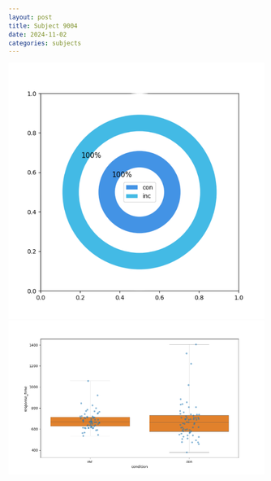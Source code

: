```yaml
---
layout: post
title: Subject 9004
date: 2024-11-02
categories: subjects
---
```


![](data/9004/run-5/9004_accuracy_by_condition.png)
![](data/9004/run-5/9004_rt.png)
